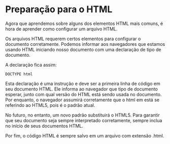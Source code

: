 # Preparação para o HTML

Agora que aprendemos sobre alguns dos elementos HTML mais comuns, é hora de aprender como configurar um arquivo HTML.

Os arquivos HTML requerem certos elementos para configurar o documento corretamente. Podemos informar aos navegadores que estamos usando HTML iniciando nosso documento com uma declaração de tipo de documento.

A declaração fica assim:

    DOCTYPE html

Esta declaração é uma instrução e deve ser a primeira linha de código em seu documento HTML. Ele informa ao navegador que tipo de documento esperar, junto com qual versão do HTML está sendo usada no documento. Por enquanto, o navegador assumirá corretamente que o html em <!DOCTYPE html> está se referindo ao HTML5, pois é o padrão atual.

No futuro, no entanto, um novo padrão substituirá o HTML5. Para garantir que seu documento seja sempre interpretado corretamente, sempre inclua <!DOCTYPE html> no início de seus documentos HTML.

Por fim, o código HTML é sempre salvo em um arquivo com extensão .html.